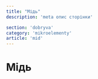 ```yaml
---
title: "Мідь"
description: 'meta опис сторінки'

section: 'dobryva'
category: 'mikroelementy'
article: 'mid'
---
```


# Мідь